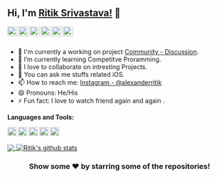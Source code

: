 ## Hi, I'm [Ritik Srivastava!](https://alexanderritik.github.io/Portfolio/) 👋

<!-- <p align="left"> <img src="https://komarev.com/ghpvc/?username=alexanderritik&label=Views&color=blue&style=plastic" alt="alexanderritik" /> </p> -->

<a href="https://twitter.com/alexanderitik">
  <img align="left" alt="Ritik's Twitter" width="22px" src="https://cdn.jsdelivr.net/npm/simple-icons@v3/icons/twitter.svg" />
</a>
<a href="https://www.linkedin.com/in/ritik-srivastava-9b6964182/">
  <img align="left" alt="Ritik's Linkdein" width="22px" src="https://cdn.jsdelivr.net/npm/simple-icons@v3/icons/linkedin.svg" />
</a>
<a href="https://github.com/alexanderritik">
  <img align="left" alt="Ritik's Github" width="22px" src="https://cdn.jsdelivr.net/npm/simple-icons@v3/icons/github.svg" />
</a>
<!-- <a href="https://t.me/imthepk">
  <img align="left" alt="Ritik's Telegram" width="22px" src="https://cdn.jsdelivr.net/npm/simple-icons@v3/icons/telegram.svg" />
</a> -->
<a href="https://www.instagram.com/alexanderritik/">
  <img align="left" alt="Ritik's Instagram" width="22px" src="https://cdn.jsdelivr.net/npm/simple-icons@v3/icons/instagram.svg" />
</a>
<a href="https://www.facebook.com/profile.php?id=100006362525816">
  <img align="left" alt="Ritik's Facebook" width="22px" src="https://cdn.jsdelivr.net/npm/simple-icons@v3/icons/facebook.svg" />
</a>
<a href="https://www.youtube.com/channel/UC1HnmhGWgaIGJG2zqB_HUdA">
  <img align="left" alt="Ritik's Youtube" width="22px" src="https://cdn.jsdelivr.net/npm/simple-icons@v3/icons/youtube.svg" />
</a>

<br/>
<br/>



- 🔭 I'm currently a working on project [Community - Discussion](https://github.com/alexanderritik/Community-Discuss).
- 🌱 I’m currently learning Competitve Proramming.
- 👯 I love to collaborate on intresting Projects.
- 💬 You can ask me stuffs related iOS.
- 📫 How to reach me: [Instagram - @alexanderritik](https://www.instagram.com/alexanderritik/)
- 😄 Pronouns: He/His
- ⚡ Fun fact: I love to watch friend again and again .
<!-- 
[![Twitter: imthepk](https://img.shields.io/twitter/follow/imthepk?style=social)](https://twitter.com/imthepk)
[![Linkedin: imthepk](https://img.shields.io/badge/-imthepk-blue?style=flat-square&logo=Linkedin&logoColor=white&link=https://www.linkedin.com/in/imthepk/)](https://www.linkedin.com/in/imthepk/)
[![GitHub iampawan](https://img.shields.io/github/followers/iampawan?label=follow&style=social)](https://github.com/alexanderritik)
[![website](https://img.shields.io/badge/PortfolioWebsite-Ritik.Srivastava-2648ff?style=flat-square&logo=google-chrome)](https://github.com/alexanderritik/Portfolio)
 -->

**Languages and Tools:**  

<code><img height="20" src="https://img.icons8.com/color/48/000000/nodejs.png"></code>
<code><img height="20" src="https://img.icons8.com/metro/52/000000/js.png"></code>
<code><img height="20" src="https://img.icons8.com/fluent/48/000000/swift.png"></code>
<code><img height="20" src="https://img.icons8.com/metro/26/000000/php.png"></code>
<code><img height="20" src="https://img.icons8.com/dusk/64/000000/python.png"></code>


<a href="https://github.com/alexanderritik">
  <img align="center" src="https://github-readme-stats.vercel.app/api/top-langs/?username=alexanderritik&theme=dark&hide_langs_below=1" />
</a>
<a href="https://github.com/alexanderritik">
 <img align="center" src="https://github-readme-stats.vercel.app/api?username=alexanderritik&show_icons=true&theme=dark&line_height=27" alt="Ritik's github stats"/>
</a>


<div align="center">

### Show some ❤️ by starring some of the repositories!

</div>

